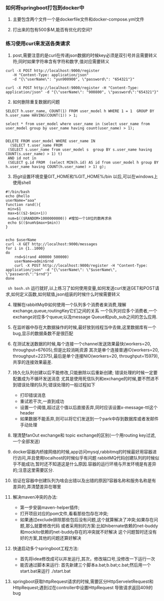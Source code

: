 ### 如何将springboot打包到docker中

1. 主要包含两个文件一个是dockerfile文件和docker-compose.yml文件

2. 打出来的包有500多M,能否有优化的空间?

### 练习使用curl来发送各类请求
1. post,需要注意的是curl在传递json数据的时候key必须是双引号并且需要转义符;同时如果字符串含有字符和数字,值对应需要转义
```
curl -X POST http://localhost:9000/register 
   -H "Content-Type: application/json"
   -d "{\"userName\": "yun900900", \"password\": "654321"}"
```

```
curl -X POST http://localhost:9000/register -H "Content-Type: application/json" -d "{\"userName\": "900800", \"password\":"654321"}"
```

2. 如何删除重复数据的问题
```
SELECT h.user_name, COUNT(1) FROM user_model h WHERE 1 = 1  GROUP BY h.user_name HAVING(COUNT(1)) > 1;

select * from user_model where user_name in (select user_name from user_model group by user_name having count(user_name) > 1);


DELETE FROM user_model WHERE user_name IN 
  (SELECT t.user_name FROM  
 (SELECT s.user_name from user_model s  group BY s.user_name having COUNT(s.user_name) > 1) t)
 AND id not in
 (SELECT g.id FROM  (select MIN(h.id) AS id from user_model h group BY h.user_name having COUNT(h.user_name) > 1) g);
```
3. 将git设置环境变量GIT_HOME和%GIT_HOME%/bin 以后,可以在windows上使用shell
```
#!/bin/bash
echo @hello
userName="aaa"
function rand(){ 
 min=$1 
 max=$(($2-$min+1)) 
 num=$(($RANDOM+1000000000)) #增加一个10位的数再求余 
 echo $(($num%$max+$min)) 
}
  

echo $userName
curl -X GET http://localhost:9000/messages
for i in {1..1000}
do
    rnd=$(rand 400000 500000)
    userName=admin$rnd
    curl -X POST http://localhost:9000/register -H "Content-Type: application/json" -d "{\"userName\": \"$userName\", \"password\":"$rnd"}"
done
```
` sh bash.sh` 运行就好,以上练习了如何使用变量,如何发送curl发送GET和POST请求,如何定义函数,如何赋值,json组装的时候什么时候需要转义

4. 理解在rabbitMq中如何使用一个队列多个消费者来消费,理解exchange,queue,routingKey它们之间的关系
  一个队列对应多个消费者,一个exchange对应多个queue;以及message Queue和pub_sub之间的怎么应用.
5. 在监听器中存在大数据操作的时候,最好放到线程当中去做,这里数据库有一个bug,显示的数据条数不是很匹配
6. 在测试发送数据的时候,每个连接一个channel发送效果最快(workers=20, throughput=67605),但是比较消耗资源
    其次是单个连接普通IO(workers=20, throughput=22375),最后是单个连接NIO(workers=20, throughput=15979),共享的连接效果最差.
7. 持久化队列创建以后不能修改,只能删除以后重新创建; 错误处理的时候一定要配置成为不循环发送消息
   尤其是使用死信队列和exchange的时候,要不然进不到错误处理的队列;错误处理的一般过程如下
    - 打印错误消息
    - 重试若干次,一直到成功
    - 设置一个阈值,超过这个值以后直接丢弃,同时应该设置x-message-ttl这个header
    - 如果数据不能丢弃,则可以将它们发送到一个park中存到数据库或者发邮件手动处理
8. 理清楚fanOut exchange和 topic exchange的区别(一个用routing key过滤,一个全部发送)

9. docker容器内桥接网络的时候,app访问mysql,rabbitmq的时候最好用容器进行访问,并且使用localhost的时候似乎有问题
    rabbitMQ代码创建队列的时候似乎不能成功,暂时还不知道这是什么原因.容器的运行环境与开发环境是有差异的;注意这里需要区分.
10. 验证在容器中创建队列为啥会出错以及出错的原因?容器名称和服务名称是有差异的,弄清楚差异在哪里

11. 解决maven冲突的办法:
    - 第一步安装maven-helper插件;
    - 打开项目对应的pom文件,看看那些包存在冲突;
    - 如果通过exclude排除那些包后没有问题,这个就算解决了冲突;如果存在问题,那么就要修改代码
    或者采用别的方案:比如hibernate依赖的net-buddy和mockito依赖的net-buddy存在的冲突就不好解决
    这个问题暂时还没有好的方案,其他的问题还算好解决

12. 快速启动多个springboot工程方法:
    - 首先将idea修改成可以并发运行,其次，修改端口号,没修改一下运行一次
    - 能否通过脚本来运行: 首先新建三个脚本a.bat;b.bat;c.bat;然后用一个start.bat来运行
    ./start.bat

13. springboot获取httpRequest请求的时候,需要区分HttpServeletRequest和HttpRequest;遇到过在controller中设置HttpRequest
    导致请求返回409的bug


